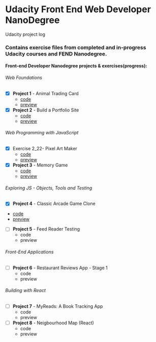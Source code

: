 # Udacity Front End Web Developer NanoDegree

Udacity project log

### Contains exercise files from completed and in-progress Udacity courses and FEND Nanodegree.

#### Front-end Developer Nanodegree projects & exercises(progress):

###### Web Foundations
- [x] **Project 1** - Animal Trading Card
  - [code](https://github.com/tonytettinger/Udacity-FEND-NanoDegree/tree/master/Project1-AnimalTradingCards)
  - [preview](http://tonytettinger.github.io/Udacity-FEND-NanoDegree/Project1-AnimalTradingCards/index.html)
- [x] **Project 2** - Build a Portfolio Site
  - [code](https://github.com/tonytettinger/Udacity-FEND-NanoDegree/tree/master/Project2-PortfolioSite)
  - [preview](http://tonytettinger.github.io/Udacity-FEND-NanoDegree/Project2-PortfolioSite/index.html)
###### Web Programming with JavaScript  

- [x] Exercise 2_22- Pixel Art Maker
  - [code](https://github.com/tonytettinger/Udacity-FEND-NanoDegree/tree/master/Exercise-2_22-PixelArtMakerProject)
  - [preview](http://tonytettinger.github.io/Udacity-FEND-NanoDegree/Exercise-2_22-PixelArtMakerProject/index.html)
- [x] **Project 3** - Memory Game
  - [code](https://github.com/tonytettinger/Udacity-FEND-NanoDegree/tree/master/Project3-MemoryGame)
  - [preview](https://tonytettinger.github.io/Udacity-FEND-NanoDegree/Project3-MemoryGame/index.html)
###### Exploring JS - Objects, Tools and Testing  
  - [x] **Project 4** - Classic Arcade Game Clone
   - [code](https://github.com/tonytettinger/Udacity-FEND-NanoDegree/tree/something/Project4-ArcadeGame)
   - [preview](https://tonytettinger.github.io/Udacity-FEND-NanoDegree/Project4-ArcadeGame/index.html)
- [ ] **Project 5** - Feed Reader Testing
  - code
  - preview  
###### Front-End Applications  
- [ ] **Project 6** - Restaurant Reviews App - Stage 1
  - code
  - preview
###### Building with React  
- [ ] **Project 7** - MyReads: A Book Tracking App
  - code
  - preview  
- [ ] **Project 8** - Neigbourhood Map (React)
  - code
  - preview  
